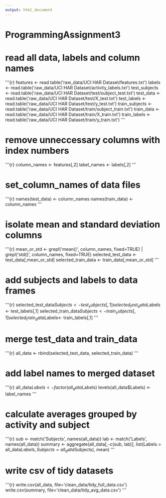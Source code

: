 ```yaml
---
output: html_document
---
```

# ProgrammingAssignment3

# read all data, labels and column names



'''{r}
features <- read.table('raw_data/UCI HAR Dataset/features.txt')
labels <- read.table('raw_data/UCI HAR Dataset/activity_labels.txt')
test_subjects <- read.table('raw_data/UCI HAR Dataset/test/subject_test.txt')
test_data <- read.table('raw_data/UCI HAR Dataset/test/X_test.txt')
test_labels <- read.table('raw_data/UCI HAR Dataset/test/y_test.txt')
train_subjects <- read.table('raw_data/UCI HAR Dataset/train/subject_train.txt')
train_data <- read.table('raw_data/UCI HAR Dataset/train/X_train.txt')
train_labels <- read.table('raw_data/UCI HAR Dataset/train/y_train.txt')
'''

# remove unneccessary columns with index numbers

'''{r}
column_names <- features[,2]
label_names <- labels[,2]
'''

# set_column_names of data files

'''{r}
names(test_data) <- column_names
names(train_data) <- column_names
'''

# isolate mean and standard deviation columns

'''{r}
mean_or_std <- grepl('mean()', column_names, fixed=TRUE) | grepl('std()', column_names, fixed=TRUE)
selected_test_data <- test_data[,mean_or_std]
selected_train_data <- train_data[,mean_or_std]
'''

# add subjects and labels to data frames

'''{r}
selected_test_data$Subjects <- test_subjects[,1]
selected_test_data$Labels <- test_labels[,1]
selected_train_data$Subjects <- train_subjects[,1]
selected_train_data$Labels<- train_labels[,1]
'''

# merge test_data and train_data

'''{r}
all_data <- rbind(selected_test_data, selected_train_data)
'''

# add label names to merged dataset

'''{r}
all_data$Labels <- factor(all_data$Labels)
levels(all_data$Labels) <- label_names
'''

# calculate averages grouped by activity and subject

'''{r}
sub <- match('Subjects', names(all_data))
lab <- match('Labels', names(all_data))
summary <- aggregate(all_data[,-c(sub, lab)], list(Labels = all_data$Labels, Subjects = all_data$Subjects), mean)
'''

# write csv of tidy datasets

'''{r}
write.csv(all_data, file='clean_data/tidy_full_data.csv')
write.csv(summary, file='clean_data/tidy_avg_data.csv')
'''
